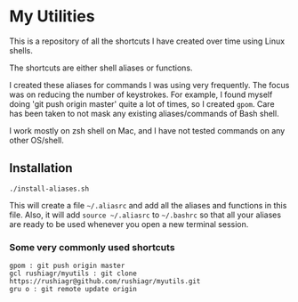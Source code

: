 # My Utilities

This is a repository of all the shortcuts I have created over time using
Linux shells.

The shortcuts are either shell aliases or functions.

I created these aliases for commands I was using very frequently. The focus was on reducing the number of keystrokes. For example, I found myself doing 'git push origin master' quite a lot of times, so I created `gpom`. Care has been taken to not mask any existing aliases/commands of Bash shell.

I work mostly on zsh shell on Mac, and I have not tested commands on any other OS/shell.

## Installation


```
./install-aliases.sh
```

This will create a file `~/.aliasrc` and add all the aliases and functions in this file. Also, it will add `source ~/.aliasrc` to `~/.bashrc` so that all your aliases are ready to be used whenever you open a new terminal session.

### Some very commonly used shortcuts

    gpom : git push origin master
    gcl rushiagr/myutils : git clone https://rushiagr@github.com/rushiagr/myutils.git
    gru o : git remote update origin
